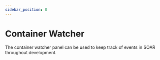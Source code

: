 ```yaml
---
sidebar_position: 8 
---
```


# Container Watcher 

The container watcher panel can be used to keep track of events in SOAR throughout development. 